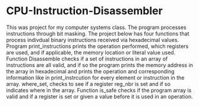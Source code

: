# CPU-Instruction-Disassembler
This was project for my computer systems class. The program processes instructions through bit masking.
The project below has four functions that process indivdual binary instructions received via hexadecimal values. Program print_instructions
prints the operation performed, which registers are used, and if applicable,
the memory location or literal value used. Function Disassemble checks if 
a set of instructions in an array of instructions are all valid, and if so
the program prints the memory address in the array in hexadecimal and prints
the operation and corresponding information like in print_instrcution for
every element or instruction in the array. where_set, checks to see if a 
register reg_nbr is set and if so indicates where in the array. Function
is_safe checks if the program array is valid and if a register is set or 
given a value before it is used in an operation.
